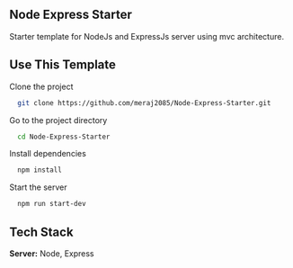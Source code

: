 ## Node Express Starter

Starter template for NodeJs and ExpressJs server using mvc architecture.

## Use This Template

Clone the project

```bash
  git clone https://github.com/meraj2085/Node-Express-Starter.git
```

Go to the project directory

```bash
  cd Node-Express-Starter
```

Install dependencies

```bash
  npm install
```

Start the server

```bash
  npm run start-dev
```


## Tech Stack

**Server:** Node, Express


